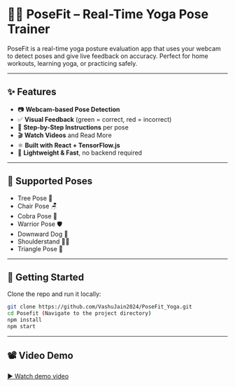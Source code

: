 # 🧘‍♀️ PoseFit – Real-Time Yoga Pose Trainer

PoseFit is a real-time yoga posture evaluation app that uses your webcam to detect poses and give live feedback on accuracy. Perfect for home workouts, learning yoga, or practicing safely.

---

## ✨ Features

- 📷 **Webcam-based Pose Detection**
- ✅ **Visual Feedback** (green = correct, red = incorrect)
- 📖 **Step-by-Step Instructions** per pose
- 🎬 **Watch Videos** and Read More
- ⚛️ **Built with React + TensorFlow.js**
- 🧠 **Lightweight & Fast**, no backend required

---

## 🧘 Supported Poses

- Tree Pose 🌳
- Chair Pose 🪑
- Cobra Pose 🐍
- Warrior Pose 🛡️
- Downward Dog 🐶
- Shoulderstand 🤸‍♂️
- Triangle Pose 🔺

---

## 🚀 Getting Started

Clone the repo and run it locally:

```bash
git clone https://github.com/VashuJain2024/PoseFit_Yoga.git
cd Posefit (Navigate to the project directory)
npm install
npm start
```

---

## 📽️ Video Demo

[▶️ Watch demo video](https://github.com/your-username/posefit/releases/download/v1.0/demo.mp4)
